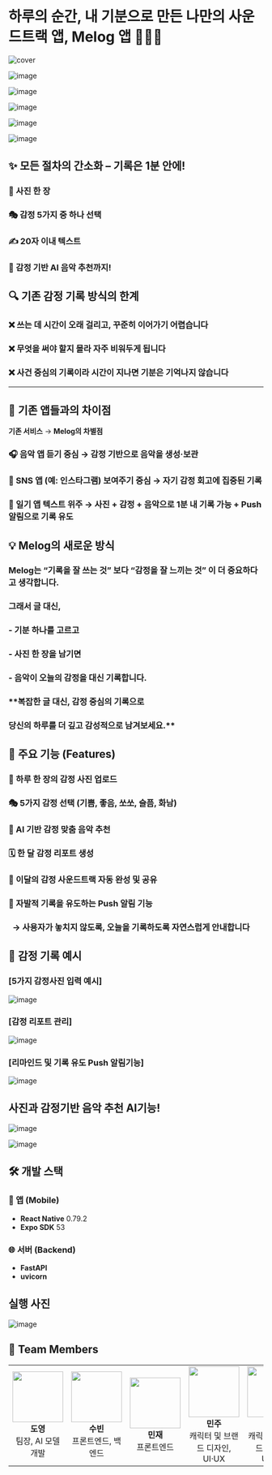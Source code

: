 # 하루의 순간, 내 기분으로 만든 나만의 사운드트랙 앱, Melog 앱 📸🎨🎵

![cover](https://github.com/user-attachments/assets/8a140788-5007-46fc-81a9-011fd833f41b)

![image](https://github.com/user-attachments/assets/2d332c3d-3256-4e80-a62c-652745164f87)

![image](https://github.com/user-attachments/assets/d36e9553-e1ee-4193-88fc-3db772485ad3)

![image](https://github.com/user-attachments/assets/341dab58-4a97-4754-a4e9-c320c2a2df27)

![image](https://github.com/user-attachments/assets/b1fc967b-9c3b-4a9b-97d4-abce0dafbd29)

![image](https://github.com/user-attachments/assets/a0de7c46-6018-4fd8-b633-91a9bceae554)


## ✨ 모든 절차의 간소화 – 기록은 1분 안에!
### 📸 사진 한 장

### 🎭 감정 5가지 중 하나 선택

### ✍️ 20자 이내 텍스트

### 🎵 감정 기반 AI 음악 추천까지!


## 🔍 기존 감정 기록 방식의 한계
### ❌ 쓰는 데 시간이 오래 걸리고, 꾸준히 이어가기 어렵습니다

### ❌ 무엇을 써야 할지 몰라 자주 비워두게 됩니다

### ❌ 사건 중심의 기록이라 시간이 지나면 기분은 기억나지 않습니다

---

## 🔎 기존 앱들과의 차이점
**기존 서비스** →	**Melog의 차별점**

### 🎧 음악 앱	듣기 중심 → **감정 기반으로 음악을 생성·보관**

### 📸 SNS 앱 (예: 인스타그램)	보여주기 중심 → **자기 감정 회고에 집중된 기록**

### 📖 일기 앱	텍스트 위주 → **사진 + 감정 + 음악으로 1분 내 기록 가능 + Push 알림으로 기록 유도**


## 💡 Melog의 새로운 방식

### Melog는 **“기록을 잘 쓰는 것”** 보다 **“감정을 잘 느끼는 것”** 이 더 중요하다고 생각합니다.

### 그래서 글 대신,  
### - 기분 하나를 고르고  
### - 사진 한 장을 남기면  
### - 음악이 오늘의 감정을 대신 기록합니다.

### **복잡한 글 대신, 감정 중심의 기록으로  
### 당신의 하루를 더 깊고 감성적으로 남겨보세요.**

## 🧩 주요 기능 (Features)
### 📸 하루 한 장의 감정 사진 업로드

### 🎭 5가지 감정 선택 (기쁨, 좋음, 쏘쏘, 슬픔, 화남)

### 🎵 AI 기반 감정 맞춤 음악 추천

### 🗓️ 한 달 감정 리포트 생성

### 🎼 이달의 감정 사운드트랙 자동 완성 및 공유

### 🔔 자발적 기록을 유도하는 Push 알림 기능
###   → 사용자가 놓치지 않도록, 오늘을 기록하도록 자연스럽게 안내합니다

## 🎨 감정 기록 예시

### **[5가지 감정사진 입력 예시]**

![image](https://github.com/user-attachments/assets/dea52eb9-c057-48dc-9d91-a10021026518)


### **[감정 리포트 관리]**

![image](https://github.com/user-attachments/assets/d6026134-9fb5-4925-a5df-36d6e9865d11)

### **[리마인드 및 기록 유도 Push 알림기능]**

![image](https://github.com/user-attachments/assets/3f1e0985-576f-45bc-9ae2-7b64a6b74294)


## 사진과 감정기반 음악 추천 AI기능!

![image](https://github.com/user-attachments/assets/83480642-40b9-444d-9352-d4aab0744010)

![image](https://github.com/user-attachments/assets/6d3767f3-d0c6-436c-a75f-650d3835a6c4)




## 🛠️ 개발 스택

### 📱 앱 (Mobile)
- **React Native** 0.79.2  
- **Expo SDK** 53  

### 🌐 서버 (Backend)
- **FastAPI**
- **uvicorn**


## 실행 사진

![image](https://github.com/user-attachments/assets/a95bd517-c6bc-467b-b5a1-808194c440db)

## 👥 Team Members

<table>
  <tr>
    <td align="center">
      <img src="https://github.com/user-attachments/assets/591c09fd-56d9-4d03-9584-a30c43ed3526" width="100"/><br>
      <b>도영</b><br>팀장, AI 모델 개발
    </td>
    <td align="center">
      <img src="https://github.com/user-attachments/assets/a134f173-0189-4ecc-8200-450d6492f161" width="100"/><br>
      <b>수빈</b><br>프론트엔드, 백엔드
    </td>
    <td align="center">
      <img src="https://github.com/user-attachments/assets/949bf796-1ddf-4357-bf1b-6537807c3060" width="100"/><br>
      <b>민재</b><br>프론트엔드
    </td>
    <td align="center">
      <img src="https://github.com/user-attachments/assets/d365185d-65b0-4c1e-acd1-84feee4a7f69" width="100"/><br>
      <b>민주</b><br> 캐릭터 및 브랜드 디자인, UI·UX
    </td>
    <td align="center">
      <img src="https://github.com/user-attachments/assets/56e7acf3-fe76-4144-95bb-f56f6bee68cd" width="100"/><br>
      <b>젤린</b><br> 캐릭터 및 브랜드 디자인, UI·UX
    </td>
  </tr>
</table>

